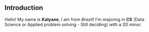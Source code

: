 ## Introduction 
Hello! My name is **Kalyane**, I am from _Brazil_! I'm majoring in **CS** (Data Science or Applied problem solving - Still deciding) with a *SS* minor.  